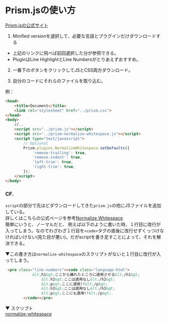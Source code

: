 # Prism.jsの使い方

[Prism.jsの公式サイト](https://prismjs.com/download.html#themes=prism-okaidia&languages=markup+css+clike+javascript+scss&plugins=line-highlight+line-numbers)

1. Minified versionを選択して、必要な言語とプラグインだけダウンロードする
- 上記のリンクに飛べば前回選択した分が参照できる。
- PluginはLine HighlightとLine Numbersがとりあえずおすすめ。

2. 一番下のボタンをクリックしてJSとCSS両方ダウンロード。

3. 自分のコードにそれらのファイルを取り込む。

例：<br>
```html
<head>
    <title>Document</title>
    <link rel="stylesheet" href="../prism.css">
</head>
<body>
    //..
    <script src="../prism.js"></script>
    <script src="../prism-normalize-whitespace.js"></script>
    <script type="text/javascript">
        // Optional
        Prism.plugins.NormalizeWhitespace.setDefaults({
            'remove-trailing': true,
            'remove-indent': true,
            'left-trim': true,
            'right-trim': true,
        });
    </script>
</body>
```

### CF.
`script`の部分で先ほどダウンロードしてきた`prism.js`の他にJSファイルを追加している。<br>
詳しくはこちらの公式ページを参考[Normalize Whitespace](https://prismjs.com/plugins/normalize-whitespace/)<br>
簡単にいうと、ノーマルだと、
例えば以下のように書いた時、１行目に改行が入ってしまう。なのでわざわざ１行目を`<code>`タグの直後に改行せずくっつけなければいけない(見た目が悪い)。だがscriptを書き足すことによって、それを解決できる。<br>

▼この書き方は`normalize-whitespace`のスクリプトがないと１行目に改行が入ってしまう。
```html
 <pre class="line-numbers"><code class="language-html">
            &lt;h1&gt;ここから離れたところに適用させる&lt;/h1&gt;
                &lt;h2&gt;ここは適用なし&lt;/h2&gt;
                &lt;p&gt;ここに適用!!&lt;/p&gt;
                &lt;h3&gt;ここは適用なし&lt;/h3&gt;
                &lt;p&gt;ここにも適用!!&lt;/p&gt;
        </code></pre>
```

▼ スクリプト<br>
[normalize-whitespace](https://unpkg.com/browse/prismjs@1.6.0/plugins/normalize-whitespace/)

